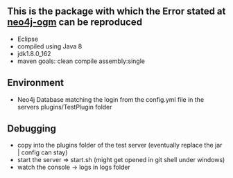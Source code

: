 ## This is the package with which the Error stated at [neo4j-ogm](https://github.com/neo4j/neo4j-ogm/issues/728) can be reproduced
+ Eclipse
+ compiled using Java 8
+ jdk1.8.0_162
+ maven goals: clean compile assembly:single

## Environment
+ Neo4j Database matching the login from the config.yml file in the servers plugins/TestPlugin folder

## Debugging
+ copy into the plugins folder of the test server (eventually replace the jar | config can stay)
+ start the server => start.sh (might get opened in git shell under windows)
+ watch the console -> logs in logs folder
